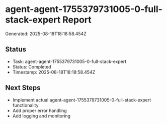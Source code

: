 # agent-agent-1755379731005-0-full-stack-expert Report

Generated: 2025-08-18T18:18:58.454Z

## Status
- Task: agent-agent-1755379731005-0-full-stack-expert
- Status: Completed
- Timestamp: 2025-08-18T18:18:58.454Z

## Next Steps
- Implement actual agent-agent-1755379731005-0-full-stack-expert functionality
- Add proper error handling
- Add logging and monitoring
